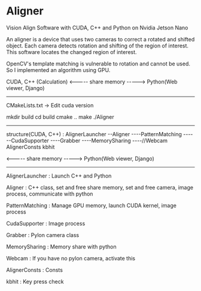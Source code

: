 # Aligner
Vision Align Software with CUDA, C++ and Python on Nvidia Jetson Nano


An aligner is a device that uses two cameras to correct a rotated and shifted object.
Each camera detects rotation and shifting of the region of interest.
This software locates the changed region of interest.

OpenCV's template matching is vulnerable to rotation and cannot be used.
So I implemented an algorithm using GPU.

CUDA, C++ (Calculation)  <----- share memory -----> Python(Web viewer, Django)

------------------------------------------------

CMakeLists.txt -> Edit cuda version

mkdir build
cd build
cmake ..
make
./Aligner

------------------------------------------------

structure(CUDA, C++) :
AlignerLauncher
--Aligner
----PatternMatching
------CudaSupporter
----Grabber
----MemorySharing
----//Webcam
AlignerConsts
kbhit

<----- share memory -----> Python(Web viewer, Django)

------------------------------------------------

AlignerLauncher : Launch C++ and Python

Aligner : C++ class, set and free share memory, set and free camera, image process, communicate with python

PatternMatching : Manage GPU memory, launch CUDA kernel, image process

CudaSupporter : Image process

Grabber : Pylon camera class

MemorySharing : Memory share with python

Webcam : If you have no pylon camera, activate this

AlignerConsts : Consts

kbhit : Key press check
